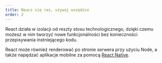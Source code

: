 ```yaml
---
title: Naucz się raz, używaj wszędzie
order: 2
---
```


React działa w izolacji od reszty stosu technologicznego, dzięki czemu możesz w nim tworzyć nowe funkcjonalności bez konieczności przepisywania instniejącego kodu.

React może również renderować po stronie serwera przy użyciu Node, a także napędzać aplikacje mobilne za pomocą [React Native](https://facebook.github.io/react-native/).
